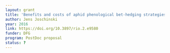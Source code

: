```yaml
---
layout: grant
title: 'Benefits and costs of aphid phenological bet-hedging strategies'
author: Jens Joschinski
year: 2016
link: https://doi.org/10.3897/rio.2.e9580
funder: DFG
program: PostDoc proposal
status: ?
---
```

